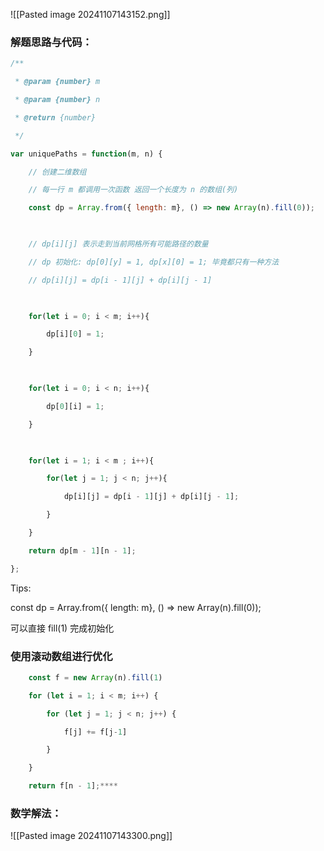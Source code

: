 ![[Pasted image 20241107143152.png]]

### 解题思路与代码：
```js
/**

 * @param {number} m

 * @param {number} n

 * @return {number}

 */

var uniquePaths = function(m, n) {

    // 创建二维数组

    // 每一行 m 都调用一次函数 返回一个长度为 n 的数组(列)

    const dp = Array.from({ length: m}, () => new Array(n).fill(0));

  

    // dp[i][j] 表示走到当前网格所有可能路径的数量

    // dp 初始化: dp[0][y] = 1, dp[x][0] = 1; 毕竟都只有一种方法

    // dp[i][j] = dp[i - 1][j] + dp[i][j - 1]

  

    for(let i = 0; i < m; i++){

        dp[i][0] = 1;

    }

  

    for(let i = 0; i < n; i++){

        dp[0][i] = 1;

    }

  

    for(let i = 1; i < m ; i++){

        for(let j = 1; j < n; j++){

            dp[i][j] = dp[i - 1][j] + dp[i][j - 1];

        }

    }

    return dp[m - 1][n - 1];

};
```
Tips: 

const dp = Array.from({ length: m}, () => new Array(n).fill(0));

可以直接 fill(1) 完成初始化
### 使用滚动数组进行优化
```js
    const f = new Array(n).fill(1)

    for (let i = 1; i < m; i++) {

        for (let j = 1; j < n; j++) {

            f[j] += f[j-1]

        }

    }

    return f[n - 1];****
```

### 数学解法：
![[Pasted image 20241107143300.png]]